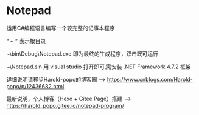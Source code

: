# Notepad
运用C#编程语言编写一个较完整的记事本程序

“ ~ ” 表示根目录

~\bin\Debug\Notepad.exe 即为最终的生成程序，双击既可运行

~\Notepad.sln 用 visual studio 打开即可,需安装 .NET Framework 4.7.2 框架


详细说明请移步Harold-popo的博客园 --> https://www.cnblogs.com/Harold-popo/p/12436682.html

最新说明，个人博客（Hexo + Gitee Page）搭建 --> https://harold_popo.gitee.io/notepad-program/
